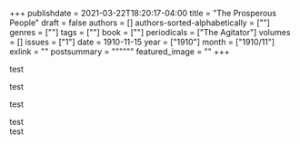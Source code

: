 +++
publishdate = 2021-03-22T18:20:17-04:00
title = "The Prosperous People"
draft = false
authors = []
authors-sorted-alphabetically = [""]
genres = [""]
tags = [""]
book = [""]
periodicals = ["The Agitator"]
volumes = []
issues = ["1"]
date = 1910-11-15
year = ["1910"]
month = ["1910/11"]
exlink = ""
postsummary = """"""
featured_image = ""
+++

test

test

test

test  
test
